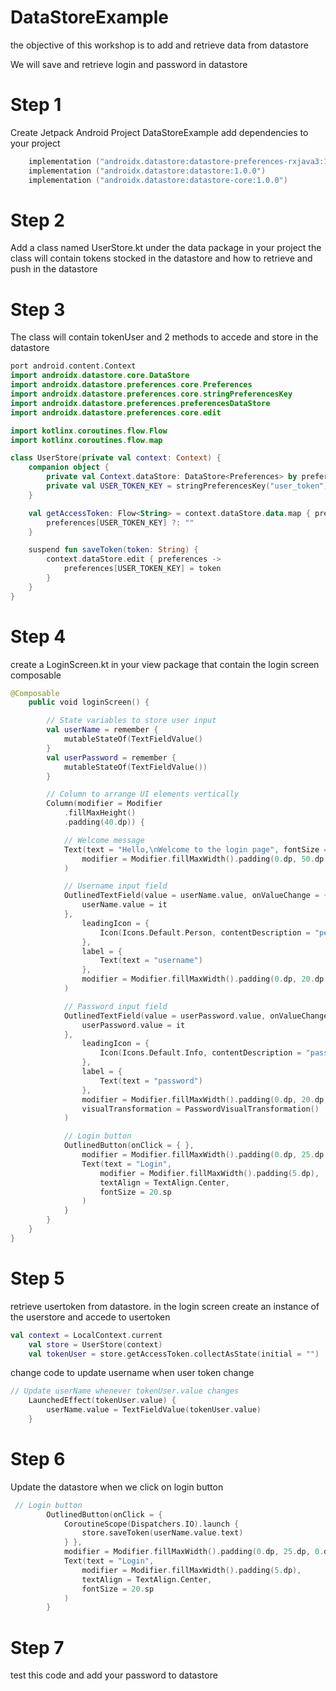 # DataStoreExample


the objective of this workshop is to add and retrieve data from datastore

We will save and retrieve login and password in datastore

# Step 1 
Create Jetpack Android Project DataStoreExample
add dependencies to your project
```kotlin
    implementation ("androidx.datastore:datastore-preferences-rxjava3:1.0.0")
    implementation ("androidx.datastore:datastore:1.0.0")
    implementation ("androidx.datastore:datastore-core:1.0.0")
```

# Step 2 
Add a class named UserStore.kt under the data package in your project
the class will contain tokens stocked in the datastore and how to retrieve and push in the datastore
# Step 3
The class will contain tokenUser and 2 methods to accede and store in the datastore
```kotlin
port android.content.Context
import androidx.datastore.core.DataStore
import androidx.datastore.preferences.core.Preferences
import androidx.datastore.preferences.core.stringPreferencesKey
import androidx.datastore.preferences.preferencesDataStore
import androidx.datastore.preferences.core.edit

import kotlinx.coroutines.flow.Flow
import kotlinx.coroutines.flow.map

class UserStore(private val context: Context) {
    companion object {
        private val Context.dataStore: DataStore<Preferences> by preferencesDataStore("userToken")
        private val USER_TOKEN_KEY = stringPreferencesKey("user_token")
    }

    val getAccessToken: Flow<String> = context.dataStore.data.map { preferences ->
        preferences[USER_TOKEN_KEY] ?: ""
    }

    suspend fun saveToken(token: String) {
        context.dataStore.edit { preferences ->
            preferences[USER_TOKEN_KEY] = token
        }
    }
}
```
# Step 4

create a LoginScreen.kt in your view package that contain the login screen composable
```kotlin
@Composable
    public void loginScreen() {

        // State variables to store user input
        val userName = remember {
            mutableStateOf(TextFieldValue()
        }
        val userPassword = remember {
            mutableStateOf(TextFieldValue())
        }

        // Column to arrange UI elements vertically
        Column(modifier = Modifier
            .fillMaxHeight()
            .padding(40.dp)) {

            // Welcome message
            Text(text = "Hello,\nWelcome to the login page", fontSize = 25.sp, color = Color.Blue,
                modifier = Modifier.fillMaxWidth().padding(0.dp, 50.dp, 0.dp, 0.dp)
            )

            // Username input field
            OutlinedTextField(value = userName.value, onValueChange = {
                userName.value = it
            },
                leadingIcon = {
                    Icon(Icons.Default.Person, contentDescription = "person")
                },
                label = {
                    Text(text = "username")
                },
                modifier = Modifier.fillMaxWidth().padding(0.dp, 20.dp, 0.dp, 0.dp)
            )

            // Password input field
            OutlinedTextField(value = userPassword.value, onValueChange = {
                userPassword.value = it
            },
                leadingIcon = {
                    Icon(Icons.Default.Info, contentDescription = "password")
                },
                label = {
                    Text(text = "password")
                },
                modifier = Modifier.fillMaxWidth().padding(0.dp, 20.dp, 0.dp, 0.dp),
                visualTransformation = PasswordVisualTransformation()
            )

            // Login button
            OutlinedButton(onClick = { },
                modifier = Modifier.fillMaxWidth().padding(0.dp, 25.dp, 0.dp, 0.dp)) {
                Text(text = "Login",
                    modifier = Modifier.fillMaxWidth().padding(5.dp),
                    textAlign = TextAlign.Center,
                    fontSize = 20.sp
                )
            }
        }
    }
}
```
# Step 5 
retrieve usertoken from datastore. in the login screen create an instance of the userstore and accede to usertoken 
```kotlin
val context = LocalContext.current
    val store = UserStore(context)
    val tokenUser = store.getAccessToken.collectAsState(initial = "")
```
change code to update username when user token change
```kotlin
// Update userName whenever tokenUser.value changes
    LaunchedEffect(tokenUser.value) {
        userName.value = TextFieldValue(tokenUser.value)
    }
```
# Step 6
Update the datastore when we click on login button
```kotlin
 // Login button
        OutlinedButton(onClick = {
            CoroutineScope(Dispatchers.IO).launch {
                store.saveToken(userName.value.text)
            } },
            modifier = Modifier.fillMaxWidth().padding(0.dp, 25.dp, 0.dp, 0.dp)) {
            Text(text = "Login",
                modifier = Modifier.fillMaxWidth().padding(5.dp),
                textAlign = TextAlign.Center,
                fontSize = 20.sp
            )
        }
```

# Step 7
test this code and add your password to datastore
